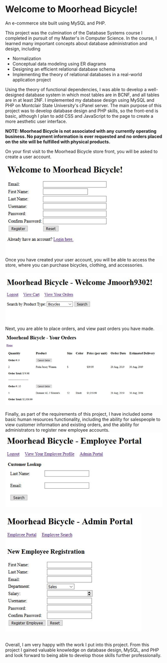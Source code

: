 # Welcome to Moorhead Bicycle!
An e-commerce site built using MySQL and PHP.  

This project was the culmination of the Database Systems course I completed in pursuit of my Master's in Computer Science. In the course, I learned many important concepts about database administration and design, including

* Normalization
* Conceptual data modeling using ER diagrams
* Designing an efficient relational database schema
* Implementing the theory of relational databases in a real-world application project

Using the theory of functional dependencies, I was able to develop a well-designed database system in which most tables are in BCNF, and all tables are in at least 2NF. I implemented my database design using MySQL and PHP on Montclair State University's cPanel server. The main purpose of this project was to develop database design and PHP skills, so the front-end is basic, although I plan to add CSS and JavaScript to the page to create a more aesthetic user interface. 
  
**NOTE: Moorhead Bicycle is not associated with any currently operating business. No payment information is ever requested and no orders placed on the site will be fulfilled with physical products.**  
  
On your first visit to the Moorhead Bicycle store front, you will be asked to create a user account.  
![Moorhead Bicycle registration page](https://github.com/Jeff-Moorhead/Moorhead_Bicycle/blob/master/screencaps/registration.JPG)  
Once you have created your user account, you will be able to access the store, where you can purchase bicycles, clothing, and accessories.</br>  
![main page](https://github.com/Jeff-Moorhead/Moorhead_Bicycle/blob/master/screencaps/main.JPG)</br>
Next, you are able to place orders, and view past orders you have made.
![orders](https://github.com/Jeff-Moorhead/Moorhead_Bicycle/blob/master/screencaps/orders.JPG)</br></br>
Finally, as part of the requirements of this project, I have included some basic human resources functionality, including the ability for salespeople to view customer information and existing orders, and the ability for administrators to register new employee accounts. </br> 
![employee portal](https://github.com/Jeff-Moorhead/Moorhead_Bicycle/blob/master/screencaps/employeeportal.JPG)</br></br>
![employee registration](https://github.com/Jeff-Moorhead/Moorhead_Bicycle/blob/master/screencaps/employeeregistration.JPG)</br></br>  
  
Overall, I am very happy with the work I put into this project. From this project I gained valuable knowledge on database design, MySQL, and PHP and look forward to being able to develop those skills further professionally.
